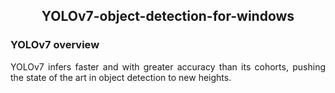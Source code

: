 <h2 align="center">YOLOv7-object-detection-for-windows</h2>


<h3 align="left"> YOLOv7 overview</h3>
<p style= 'text-align: justify;'> YOLOv7 infers faster and with greater accuracy than its cohorts, pushing the state of the art in object detection to new heights.</p>

